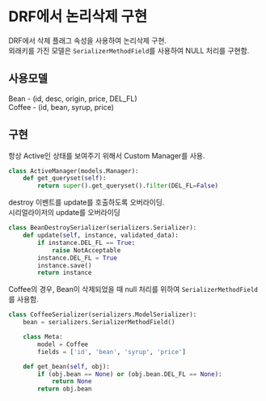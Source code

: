 # DRF에서 논리삭제 구현
DRF에서 삭제 플래그 속성을 사용하여 논리삭제 구현.  
외래키를 가진 모델은 `SerializerMethodField`를 사용하여 NULL 처리를 구현함.


## 사용모델
Bean - (id, desc, origin, price, DEL_FL)  
Coffee - (id, bean, syrup, price)

## 구현
항상 Active인 상태를 보여주기 위해서 Custom Manager를 사용.

```python
class ActiveManager(models.Manager):
    def get_queryset(self):
        return super().get_queryset().filter(DEL_FL=False)
```

destroy 이벤트를 update를 호출하도록 오버라이딩.  
시리얼라이저의 update를 오버라이딩
```python
class BeanDestroySerializer(serializers.Serializer):
    def update(self, instance, validated_data):
        if instance.DEL_FL == True:
            raise NotAcceptable
        instance.DEL_FL = True
        instance.save()
        return instance
```

Coffee의 경우, Bean이 삭제되었을 때 null 처리를 위하여 `SerializerMethodField`를 사용함.  

```python
class CoffeeSerializer(serializers.ModelSerializer):
    bean = serializers.SerializerMethodField()

    class Meta:
        model = Coffee
        fields = ['id', 'bean', 'syrup', 'price']

    def get_bean(self, obj):
        if (obj.bean == None) or (obj.bean.DEL_FL == None):
            return None
        return obj.bean
```